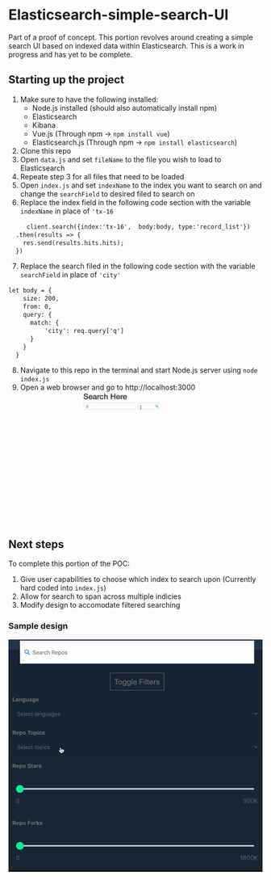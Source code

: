 # Elasticsearch-simple-search-UI
Part of a proof of concept. This portion revolves around creating a simple search UI based on indexed data within Elasticsearch. 
This is a work in progress and has yet to be complete.
## Starting up the project
1. Make sure to have the following installed:
    - Node.js installed (should also automatically install npm)
    - Elasticsearch
    - Kibana
    - Vue.js (Through npm -> ```npm install vue```)
    - Elasticsearch.js (Through npm -> ```npm install elasticsearch```)
2. Clone this repo
3. Open ```data.js```  and set ```fileName``` to the file you wish to load to Elasticsearch
4. Repeate step 3 for all files that need to be loaded
5. Open ```index.js``` and set ```indexName``` to the index you want to search on and change the ```searchField``` to desired filed to search on
6. Replace the index field in the following code section with the variable ```indexName``` in place of ```'tx-16```
```
     client.search({index:'tx-16',  body:body, type:'record_list'})
  .then(results => {
    res.send(results.hits.hits);
  })
```
7. Replace the search filed in the following code section with the variable ```searchField``` in place of ```'city'```
```
let body = {
    size: 200,
    from: 0, 
    query: {
      match: {
          'city': req.query['q']
      }
    }
  }
```
8. Navigate to this repo in the terminal and start Node.js server using ```node index.js```
9. Open a web browser and go to http://localhost:3000
![](searchUI.gif)

## Next steps
To complete this portion of the POC:
1. Give user capabilities to choose which index to search upon (Currently hard coded into ```index.js```)
2. Allow for search to span across multiple indicies
3. Modify design to accomodate filtered searching

### Sample design
![](sampleDesign.gif)